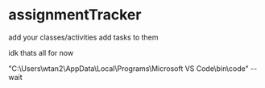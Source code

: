# assignmentTracker

add your classes/activities
add tasks to them

idk thats all for now

\"C:\\Users\\wtan2\\AppData\\Local\\Programs\\Microsoft VS Code\\bin\\code\" --wait
